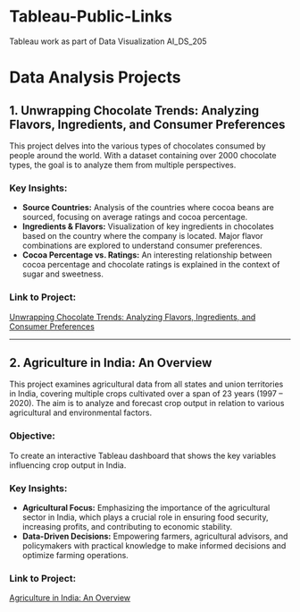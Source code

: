 # Tableau-Public-Links
Tableau work as part of  Data Visualization AI_DS_205

# Data Analysis Projects

## 1. Unwrapping Chocolate Trends: Analyzing Flavors, Ingredients, and Consumer Preferences

This project delves into the various types of chocolates consumed by people around the world. With a dataset containing over 2000 chocolate types, the goal is to analyze them from multiple perspectives.

### Key Insights:
- **Source Countries:** Analysis of the countries where cocoa beans are sourced, focusing on average ratings and cocoa percentage.
- **Ingredients & Flavors:** Visualization of key ingredients in chocolates based on the country where the company is located. Major flavor combinations are explored to understand consumer preferences.
- **Cocoa Percentage vs. Ratings:** An interesting relationship between cocoa percentage and chocolate ratings is explained in the context of sugar and sweetness.

### Link to Project:
[Unwrapping Chocolate Trends: Analyzing Flavors, Ingredients, and Consumer Preferences](https://public.tableau.com/app/profile/prateek.majumder/viz/IndividualProject_PrateekMajumder/Story1)

---

## 2. Agriculture in India: An Overview

This project examines agricultural data from all states and union territories in India, covering multiple crops cultivated over a span of 23 years (1997 – 2020). The aim is to analyze and forecast crop output in relation to various agricultural and environmental factors.

### Objective:
To create an interactive Tableau dashboard that shows the key variables influencing crop output in India.

### Key Insights:
- **Agricultural Focus:** Emphasizing the importance of the agricultural sector in India, which plays a crucial role in ensuring food security, increasing profits, and contributing to economic stability.
- **Data-Driven Decisions:** Empowering farmers, agricultural advisors, and policymakers with practical knowledge to make informed decisions and optimize farming operations.

### Link to Project:
[Agriculture in India: An Overview](https://public.tableau.com/app/profile/prateek.majumder/viz/Data_Wizards_Story_17235774871400/Story1)

